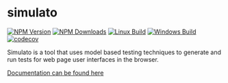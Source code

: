 # simulato
[![NPM Version](https://img.shields.io/npm/v/simulato.svg)](https://npmjs.org/package/simulato)
[![NPM Downloads](https://img.shields.io/npm/dm/simulato.svg)](https://npmjs.org/package/simulato)
[![Linux Build](https://img.shields.io/travis/GannettDigital/simulato/master.svg?label=linux)](https://travis-ci.org/GannettDigital/simulato)
[![Windows Build](https://img.shields.io/appveyor/ci/scottgunther/simulato/master.svg?label=windows)](https://ci.appveyor.com/project/scottgunther)
[![codecov](https://codecov.io/gh/GannettDigital/simulato/branch/master/graph/badge.svg)](https://codecov.io/gh/GannettDigital/simulato)

Simulato is a tool that uses model based testing techniques to generate and run tests for web page user interfaces in the browser.

[Documentation can be found here](https://gannettdigital.github.io/simulato/)
